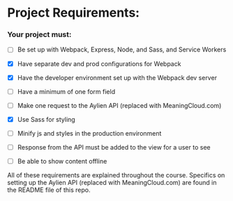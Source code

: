 # Project Requirements:

### Your project must:

- [ ] Be set up with Webpack, Express, Node, and Sass, and Service Workers

- [x] Have separate dev and prod configurations for Webpack

- [x] Have the developer environment set up with the Webpack dev server

- [ ] Have a minimum of one form field

- [ ] Make one request to the Aylien API (replaced with MeaningCloud.com)

- [x] Use Sass for styling

- [ ] Minify js and styles in the production environment

- [ ] Response from the API must be added to the view for a user to see 

- [ ] Be able to show content offline

All of these requirements are explained throughout the course. Specifics on setting up the Aylien API (replaced with MeaningCloud.com) are found in the README file of this repo.
